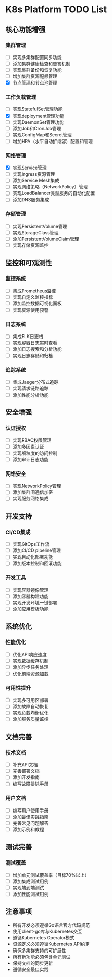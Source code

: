 # K8s Platform TODO List

## 核心功能增强

### 集群管理

- [ ] 实现多集群配置同步功能
- [ ] 添加集群健康检查和告警机制
- [ ] 实现集群备份和恢复功能
- [ ] 增加集群资源配额管理
- [X] 节点管理和节点池管理

### 工作负载管理

- [ ] 实现StatefulSet管理功能
- [X] 实现deployment管理功能
- [ ] 实现DaemonSet管理功能
- [ ] 添加Job和CronJob管理
- [ ] 实现ConfigMap和Secret管理
- [ ] 增加HPA（水平自动扩缩容）配置和管理

### 网络管理

- [X] 实现Service管理
- [ ] 实现Ingress资源管理
- [ ] 添加Service Mesh集成
- [ ] 实现网络策略（NetworkPolicy）管理
- [ ] 实现LoadBalancer类型服务的自动化配置
- [ ] 添加DNS服务集成

### 存储管理

- [ ] 实现PersistentVolume管理
- [ ] 实现StorageClass管理
- [ ] 添加PersistentVolumeClaim管理
- [ ] 实现存储资源监控

## 监控和可观测性

### 监控系统

- [ ] 集成Prometheus监控
- [ ] 实现自定义监控指标
- [ ] 添加监控数据可视化面板
- [ ] 实现资源使用预警

### 日志系统

- [ ] 集成ELK日志栈
- [ ] 实现容器日志实时查看
- [ ] 添加日志搜索和分析功能
- [ ] 实现日志存储和归档

### 追踪系统

- [ ] 集成Jaeger分布式追踪
- [ ] 实现请求链路追踪
- [ ] 添加性能分析功能

## 安全增强

### 认证授权

- [ ] 实现RBAC权限管理
- [ ] 添加多因素认证
- [ ] 实现细粒度的访问控制
- [ ] 添加审计日志功能

### 网络安全

- [ ] 实现NetworkPolicy管理
- [ ] 添加集群间通信加密
- [ ] 实现服务网格集成

## 开发支持

### CI/CD集成

- [ ] 实现GitOps工作流
- [ ] 添加CI/CD pipeline管理
- [ ] 实现自动化部署功能
- [ ] 添加版本控制和回滚功能

### 开发工具

- [ ] 实现容器镜像管理
- [ ] 添加容器构建功能
- [ ] 实现开发环境一键部署
- [ ] 添加应用模板功能

## 系统优化

### 性能优化

- [ ] 优化API响应速度
- [ ] 实现数据缓存机制
- [ ] 添加异步任务处理
- [ ] 优化前端资源加载

### 可用性提升

- [ ] 实现多可用区部署
- [ ] 添加故障自动恢复
- [ ] 实现负载均衡优化
- [ ] 添加服务质量监控

## 文档完善

### 技术文档

- [ ] 补充API文档
- [ ] 完善部署文档
- [ ] 添加开发指南
- [ ] 编写故障排除手册

### 用户文档

- [ ] 编写用户使用手册
- [ ] 添加最佳实践指南
- [ ] 完善常见问题解答
- [ ] 添加示例和教程

## 测试完善

### 测试覆盖

- [ ] 增加单元测试覆盖率（目标70%以上）
- [ ] 添加集成测试用例
- [ ] 实现端到端测试
- [ ] 添加性能测试用例

## 注意事项

- 所有开发必须遵循Go语言官方代码规范
- 使用client-go库与Kubernetes交互
- 遵循Kubernetes Operator模式
- 资源定义必须遵循Kubernetes API约定
- 确保多集群支持的可扩展性
- 所有新功能必须包含单元测试
- 保持文档的同步更新
- 遵循安全最佳实践

